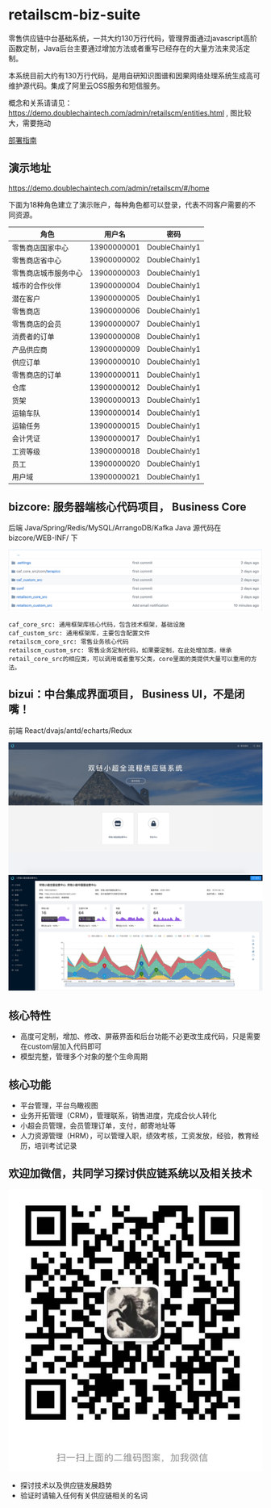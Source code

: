 # retailscm-biz-suite
零售供应链中台基础系统，一共大约130万行代码，管理界面通过javascript高阶函数定制，Java后台主要通过增加方法或者重写已经存在的大量方法来灵活定制。

本系统目前大约有130万行代码，是用自研知识图谱和因果网络处理系统生成高可维护源代码。集成了阿里云OSS服务和短信服务。


概念和关系请请见：https://demo.doublechaintech.com/admin/retailscm/entities.html , 图比较大，需要拖动



[部署指南 ](/DEPLOYMENT.md)

## 演示地址

https://demo.doublechaintech.com/admin/retailscm/#/home

下面为18种角色建立了演示账户，每种角色都可以登录，代表不同客户需要的不同资源。

| 角色        | 用户名           | 密码         |
| ------------- |:-------------:|:-------------------:|
|零售商店国家中心|13900000001|DoubleChain!y1|
|零售商店省中心|13900000002|DoubleChain!y1|
|零售商店城市服务中心|13900000003|DoubleChain!y1|
|城市的合作伙伴|13900000004|DoubleChain!y1|
|潜在客户|13900000005|DoubleChain!y1|
|零售商店|13900000006|DoubleChain!y1|
|零售商店的会员|13900000007|DoubleChain!y1|
|消费者的订单|13900000008|DoubleChain!y1|
|产品供应商|13900000009|DoubleChain!y1|
|供应订单|13900000010|DoubleChain!y1|
|零售商店的订单|13900000011|DoubleChain!y1|
|仓库|13900000012|DoubleChain!y1|
|货架|13900000013|DoubleChain!y1|
|运输车队|13900000014|DoubleChain!y1|
|运输任务|13900000015|DoubleChain!y1|
|会计凭证|13900000017|DoubleChain!y1|
|工资等级|13900000018|DoubleChain!y1|
|员工|13900000020|DoubleChain!y1|
|用户域|13900000021|DoubleChain!y1|



## bizcore: 服务器端核心代码项目， Business Core

后端 Java/Spring/Redis/MySQL/ArrangoDB/Kafka
Java 源代码在bizcore/WEB-INF/ 下


![ScreenShot](/doc/backend.png)
````
caf_core_src: 通用框架库核心代码，包含技术框架，基础设施
caf_custom_src: 通用框架库，主要包含配置文件
retailscm_core_src: 零售业务核心代码
retailscm_custom_src: 零售业务定制代码，如果要定制，在此处增加类，继承retail_core_src的相应类，可以调用或者重写父类，core里面的类提供大量可以重用的方法。
````

## bizui：中台集成界面项目， Business UI，不是闭嘴！
前端 React/dvajs/antd/echarts/Redux


![ScreenShot](/doc/homescreen.png)
![ScreenShot](/doc/rootapp.png)

## 核心特性

* 高度可定制，增加、修改、屏蔽界面和后台功能不必更改生成代码，只是需要在custom层加入代码即可
* 模型完整，管理多个对象的整个生命周期

## 核心功能
* 平台管理，平台鸟瞰视图
* 业务开拓管理（CRM），管理联系，销售进度，完成合伙人转化
* 小超会员管理，会员管理订单，支付，邮寄地址等
* 人力资源管理（HRM），可以管理入职，绩效考核，工资发放，经验，教育经历，培训考试记录

## 欢迎加微信，共同学习探讨供应链系统以及相关技术

![WechatQRCode](/doc/philip-wechat-qr.jpeg)

* 探讨技术以及供应链发展趋势
* 验证时请输入任何有关供应链相关的名词

